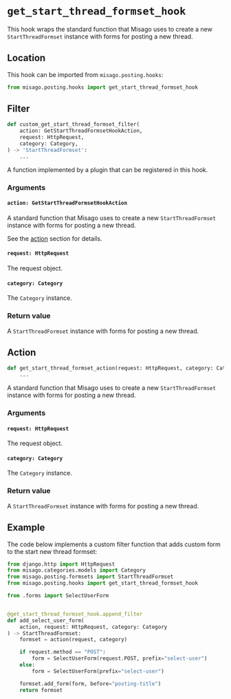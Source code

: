 # `get_start_thread_formset_hook`

This hook wraps the standard function that Misago uses to create a new `StartThreadFormset` instance with forms for posting a new thread.


## Location

This hook can be imported from `misago.posting.hooks`:

```python
from misago.posting.hooks import get_start_thread_formset_hook
```


## Filter

```python
def custom_get_start_thread_formset_filter(
    action: GetStartThreadFormsetHookAction,
    request: HttpRequest,
    category: Category,
) -> 'StartThreadFormset':
    ...
```

A function implemented by a plugin that can be registered in this hook.


### Arguments

#### `action: GetStartThreadFormsetHookAction`

A standard function that Misago uses to create a new `StartThreadFormset` instance with forms for posting a new thread.

See the [action](#action) section for details.


#### `request: HttpRequest`

The request object.


#### `category: Category`

The `Category` instance.


### Return value

A `StartThreadFormset` instance with forms for posting a new thread.


## Action

```python
def get_start_thread_formset_action(request: HttpRequest, category: Category) -> 'StartThreadFormset':
    ...
```

A standard function that Misago uses to create a new `StartThreadFormset` instance with forms for posting a new thread.


### Arguments

#### `request: HttpRequest`

The request object.


#### `category: Category`

The `Category` instance.


### Return value

A `StartThreadFormset` instance with forms for posting a new thread.


## Example

The code below implements a custom filter function that adds custom form to the start new thread formset:

```python
from django.http import HttpRequest
from misago.categories.models import Category
from misago.posting.formsets import StartThreadFormset
from misago.posting.hooks import get_start_thread_formset_hook

from .forms import SelectUserForm


@get_start_thread_formset_hook.append_filter
def add_select_user_form(
    action, request: HttpRequest, category: Category
) -> StartThreadFormset:
    formset = action(request, category)

    if request.method == "POST":
        form = SelectUserForm(request.POST, prefix="select-user")
    else:
        form = SelectUserForm(prefix="select-user")

    formset.add_form(form, before="posting-title")
    return formset
```